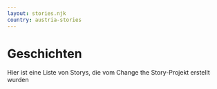 ```yaml
---
layout: stories.njk
country: austria-stories
---
```

# Geschichten
Hier ist eine Liste von Storys, die vom Change the Story-Projekt erstellt wurden
